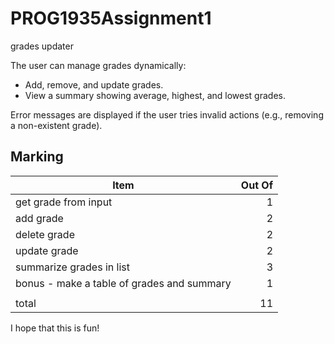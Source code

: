 # PROG1935Assignment1
grades updater

The user can manage grades dynamically:

- Add, remove, and update grades.
- View a summary showing average, highest, and lowest grades.

Error messages are displayed if the user tries invalid actions (e.g., removing a non-existent grade).

## Marking

|Item|Out Of|
|--|--:|
|get grade from input|1|
|add grade|2|
|delete grade|2|
|update grade|2|
|summarize grades in list|3|
|bonus - make a table of grades and summary|1|
|||
|total|11|

I hope that this is fun!